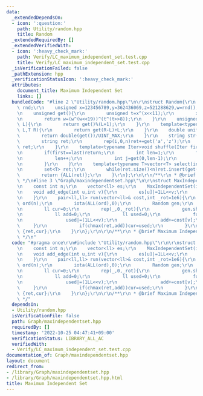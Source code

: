 ```yaml
---
data:
  _extendedDependsOn:
  - icon: ':question:'
    path: Utility/random.hpp
    title: Random
  _extendedRequiredBy: []
  _extendedVerifiedWith:
  - icon: ':heavy_check_mark:'
    path: Verify/LC_maximum_independent_set.test.cpp
    title: Verify/LC_maximum_independent_set.test.cpp
  _isVerificationFailed: false
  _pathExtension: hpp
  _verificationStatusIcon: ':heavy_check_mark:'
  attributes:
    document_title: Maximum Independent Set
    links: []
  bundledCode: "#line 2 \"Utility/random.hpp\"\n\r\nstruct Random{\r\n    random_device\
    \ rnd;\r\n    unsigned x=123456789,y=362436069,z=521288629,w=rnd();\r\n    Random(){}\r\
    \n    unsigned get(){\r\n        unsigned t=x^(x<<11);\r\n        x=y,y=z,z=w;\r\
    \n        return w=(w^(w<<19))^(t^(t>>8));\r\n    }\r\n    unsigned get(unsigned\
    \ L){\r\n        return get()%(L+1);\r\n    }\r\n    template<typename T>T get(T\
    \ L,T R){\r\n        return get(R-L)+L;\r\n    }\r\n    double uniform(){\r\n\
    \        return double(get())/UINT_MAX;\r\n    }\r\n    string str(int n){\r\n\
    \        string ret;\r\n        rep(i,0,n)ret+=get('a','z');\r\n        return\
    \ ret;\r\n    }\r\n    template<typename Iter>void shuffle(Iter first,Iter last){\r\
    \n        if(first==last)return;\r\n        int len=1;\r\n        for(auto it=first+1;it!=last;it++){\r\
    \n            len++;\r\n            int j=get(0,len-1);\r\n            if(j!=len-1)iter_swap(it,first+j);\r\
    \n        }\r\n    }\r\n    template<typename T>vector<T> select(int n,T L,T R){\r\
    \n        set<T> ret;\r\n        while(ret.size()<n)ret.insert(get(L,R));\r\n\
    \        return {ALL(ret)};\r\n    }\r\n};\r\n\r\n/**\r\n * @brief Random\r\n\
    \ */\n#line 3 \"Graph/maxindependentset.hpp\"\n\r\nstruct MaxIndependentSet{\r\
    \n    const int n;\r\n    vector<ll> es;\r\n    MaxIndependentSet(int _n):n(_n),es(n){}\r\
    \n    void add_edge(int u,int v){\r\n        es[u]|=1LL<<v;\r\n        es[v]|=1LL<<u;\r\
    \n    }\r\n    pair<ll,ll> run(vector<ll>& cost,int _rot=1e6){\r\n        vector<int>\
    \ ord(n);\r\n        iota(ALL(ord),0);\r\n        Random gen;\r\n        ll ret=0;\r\
    \n        ll cur=0;\r\n        rep(_,0,_rot){\r\n            gen.shuffle(ALL(ord));\r\
    \n            ll add=0;\r\n            ll used=0;\r\n            for(auto& v:ord)if(!(used&es[v])){\r\
    \n                used|=(1LL<<v);\r\n                add+=cost[v];\r\n       \
    \     }\r\n            if(chmax(ret,add))cur=used;\r\n        }\r\n        return\
    \ {ret,cur};\r\n    }\r\n};\r\n\r\n/**\r\n * @brief Maximum Independent Set\r\n\
    \ */\n"
  code: "#pragma once\r\n#include \"Utility/random.hpp\"\r\n\r\nstruct MaxIndependentSet{\r\
    \n    const int n;\r\n    vector<ll> es;\r\n    MaxIndependentSet(int _n):n(_n),es(n){}\r\
    \n    void add_edge(int u,int v){\r\n        es[u]|=1LL<<v;\r\n        es[v]|=1LL<<u;\r\
    \n    }\r\n    pair<ll,ll> run(vector<ll>& cost,int _rot=1e6){\r\n        vector<int>\
    \ ord(n);\r\n        iota(ALL(ord),0);\r\n        Random gen;\r\n        ll ret=0;\r\
    \n        ll cur=0;\r\n        rep(_,0,_rot){\r\n            gen.shuffle(ALL(ord));\r\
    \n            ll add=0;\r\n            ll used=0;\r\n            for(auto& v:ord)if(!(used&es[v])){\r\
    \n                used|=(1LL<<v);\r\n                add+=cost[v];\r\n       \
    \     }\r\n            if(chmax(ret,add))cur=used;\r\n        }\r\n        return\
    \ {ret,cur};\r\n    }\r\n};\r\n\r\n/**\r\n * @brief Maximum Independent Set\r\n\
    \ */"
  dependsOn:
  - Utility/random.hpp
  isVerificationFile: false
  path: Graph/maxindependentset.hpp
  requiredBy: []
  timestamp: '2022-10-25 04:47:41+09:00'
  verificationStatus: LIBRARY_ALL_AC
  verifiedWith:
  - Verify/LC_maximum_independent_set.test.cpp
documentation_of: Graph/maxindependentset.hpp
layout: document
redirect_from:
- /library/Graph/maxindependentset.hpp
- /library/Graph/maxindependentset.hpp.html
title: Maximum Independent Set
---
```

